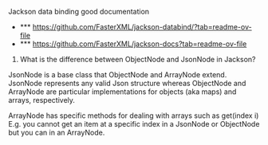 Jackson data binding good documentation

* *** https://github.com/FasterXML/jackson-databind/?tab=readme-ov-file
* *** https://github.com/FasterXML/jackson-docs?tab=readme-ov-file



1) What is the difference between ObjectNode and JsonNode in Jackson?
   
JsonNode is a base class that ObjectNode and ArrayNode extend. JsonNode represents any valid Json structure whereas ObjectNode and ArrayNode are particular implementations for objects (aka maps) and arrays, respectively.

ArrayNode has specific methods for dealing with arrays such as get(index i) E.g. you cannot get an item at a specific index in a JsonNode or ObjectNode but you can in an ArrayNode.
